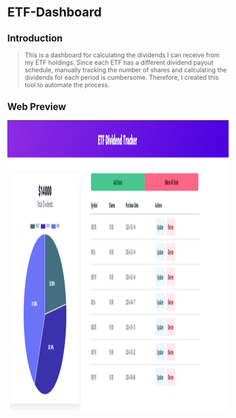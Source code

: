 # ETF-Dashboard

## Introduction
> This is a dashboard for calculating the dividends I can receive from my ETF holdings. Since each ETF has a different dividend payout schedule, manually tracking the number of shares and calculating the dividends for each period is cumbersome. Therefore, I created this tool to automate the process.

## Web Preview
<p align="center">
<img src="fig/preview.png" width = "auto" height = "665" alt="preview" />
</p>
